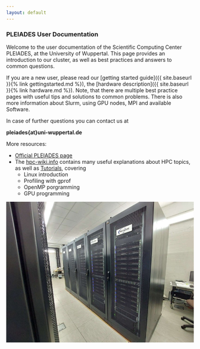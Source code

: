 ```yaml
---
layout: default
---
```


### PLEIADES User Documentation
Welcome to the user documentation of the Scientific Computing Center PLEIADES, at the University of Wuppertal.
This page provides an introduction to our cluster, as well as best practices and answers to common questions.

If you are a new user, please read our [getting started guide]({{ site.baseurl }}{% link gettingstarted.md %}), the [hardware description]({{ site.baseurl }}{% link hardware.md %}).
Note, that there are multiple best practice pages with useful tips and solutions to common problems.
There is also more information about Slurm, using GPU nodes, MPI and available Software.

In case of further questions you can contact us at

**pleiades{at}uni-wuppertal.de**

More resources:
  - [Official PLEIADES page](http://pleiades.uni-wuppertal.de/)
  - The [hpc-wiki.info](https://hpc-wiki.info/) contains many useful explanations about HPC topics, as well as [Tutorials](https://hpc-wiki.info/hpc/Category:Tutorials), covering
    - Linux introduction
    - Profiling with gprof
    - OpenMP porgramming
    - GPU programming

![The PLEIADES Cluster](assets/img/cluster.jpg)

